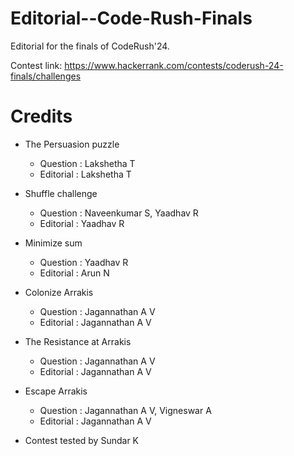 # Editorial--Code-Rush-Finals
Editorial for the finals of CodeRush'24.

Contest link: https://www.hackerrank.com/contests/coderush-24-finals/challenges

# Credits

- The Persuasion puzzle
  - Question : Lakshetha T
  - Editorial : Lakshetha T
- Shuffle challenge
  - Question : Naveenkumar S, Yaadhav R
  - Editorial :  Yaadhav R
- Minimize sum
  - Question : Yaadhav R
  - Editorial : Arun N
- Colonize Arrakis
  - Question : Jagannathan A V
  - Editorial : Jagannathan A V
- The Resistance at Arrakis
  - Question : Jagannathan A V
  - Editorial : Jagannathan A V
- Escape Arrakis
  - Question : Jagannathan A V, Vigneswar A
  - Editorial : Jagannathan A V


- Contest tested by Sundar K
